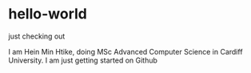 # hello-world
just checking out

I am Hein Min Htike, doing MSc Advanced Computer Science in Cardiff University.
I am just getting started on Github
